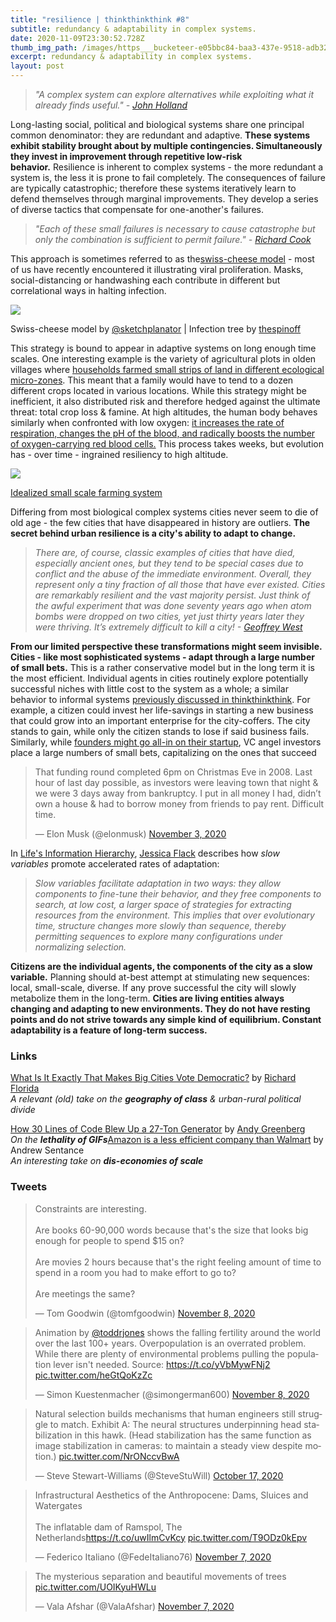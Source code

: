 ```yaml
---
title: "resilience | thinkthinkthink #8"
subtitle: redundancy & adaptability in complex systems.
date: 2020-11-09T23:30:52.728Z
thumb_img_path: /images/https___bucketeer-e05bbc84-baa3-437e-9518-adb32be77984.s3.amazonaws.com_public_images_3271f2aa-f8a2-4dea-a282-7a2381abed15_912x613.png
excerpt: redundancy & adaptability in complex systems.
layout: post
---
```

<!--StartFragment-->

> *"A complex system can explore alternatives while exploiting what it already finds useful." - [John Holland](https://www.goodreads.com/en/book/show/21068359)*

Long-lasting social, political and biological systems share one principal common denominator: they are redundant and adaptive. **These systems exhibit stability brought about by multiple contingencies. Simultaneously they invest in improvement through repetitive low-risk behavior.** Resilience is inherent to complex systems - the more redundant a system is, the less it is prone to fail completely. The consequences of failure are typically catastrophic; therefore these systems iteratively learn to defend themselves through marginal improvements. They develop a series of diverse tactics that compensate for one-another's failures.

> *"Each of these small failures is necessary to cause catastrophe but only the combination is sufficient to permit failure." - [Richard Cook](https://how.complexsystems.fail/)*

This approach is sometimes referred to as the[swiss-cheese model](https://royalsocietypublishing.org/doi/10.1098/rstb.1990.0090) - most of us have recently encountered it illustrating viral proliferation. Masks, social-distancing or handwashing each contribute in different but correlational ways in halting infection.

[![](https://cdn.substack.com/image/fetch/w_1456,c_limit,f_auto,q_auto:good,fl_progressive:steep/https%3A%2F%2Fbucketeer-e05bbc84-baa3-437e-9518-adb32be77984.s3.amazonaws.com%2Fpublic%2Fimages%2F5d00f6b1-d708-4daa-ae70-b7acd43553ff_1077x313.png)](https://cdn.substack.com/image/fetch/f_auto,q_auto:good,fl_progressive:steep/https%3A%2F%2Fbucketeer-e05bbc84-baa3-437e-9518-adb32be77984.s3.amazonaws.com%2Fpublic%2Fimages%2F5d00f6b1-d708-4daa-ae70-b7acd43553ff_1077x313.png)

Swiss-cheese model by [@sketchplanator](https://twitter.com/sketchplanator/status/1312728941631803393) | Infection tree by [thespinoff](https://thespinoff.co.nz/politics/22-03-2020/siouxsie-wiles-toby-morris-what-does-level-two-mean-and-why-does-it-matter)

This strategy is bound to appear in adaptive systems on long enough time scales. One interesting example is the variety of agricultural plots in olden villages where [households farmed small strips of land in different ecological micro-zones](https://books.google.al/books?id=CA7UDwAAQBAJ&pg=PA39&lpg=PA39&dq=The+complex+welter+of+strips+was+designed+to+ensure+that+each+village+household+received+a+strip+of+land+in+every+ecological+zone.&source=bl&ots=Nrhp0fCvOm&sig=ACfU3U2jarkcNHasXVaVosMEN8cZqSmexw&hl=en&sa=X&ved=2ahUKEwiFyYyXufbsAhVb5eAKHRgUCpEQ6AEwAXoECAMQAg#v=onepage&q=The%20complex%20welter%20of%20strips%20was%20designed%20to%20ensure%20that%20each%20village%20household%20received%20a%20strip%20of%20land%20in%20every%20ecological%20zone.&f=false). This meant that a family would have to tend to a dozen different crops located in various locations. While this strategy might be inefficient, it also distributed risk and therefore hedged against the ultimate threat: total crop loss & famine. At high altitudes, the human body behaves similarly when confronted with low oxygen: [it increases the rate of respiration, changes the pH of the blood, and radically boosts the number of oxygen-carrying red blood cells.](https://www.goodreads.com/book/show/1898.Into_Thin_Air) This process takes weeks, but evolution has - over time - ingrained resiliency to high altitude.

[![](https://cdn.substack.com/image/fetch/w_1456,c_limit,f_auto,q_auto:good,fl_progressive:steep/https%3A%2F%2Fbucketeer-e05bbc84-baa3-437e-9518-adb32be77984.s3.amazonaws.com%2Fpublic%2Fimages%2F3271f2aa-f8a2-4dea-a282-7a2381abed15_912x613.png)](https://cdn.substack.com/image/fetch/f_auto,q_auto:good,fl_progressive:steep/https%3A%2F%2Fbucketeer-e05bbc84-baa3-437e-9518-adb32be77984.s3.amazonaws.com%2Fpublic%2Fimages%2F3271f2aa-f8a2-4dea-a282-7a2381abed15_912x613.png)

[Idealized small scale farming system](https://www.sciencedirect.com/science/article/pii/B9780444527394500206)

Differing from most biological complex systems cities never seem to die of old age - the few cities that have disappeared in history are outliers. **The secret behind urban resilience is a city's ability to adapt to change.**

> *There are, of course, classic examples of cities that have died, especially ancient ones, but they tend to be special cases due to conflict and the abuse of the immediate environment. Overall, they represent only a tiny fraction of all those that have ever existed. Cities are remarkably resilient and the vast majority persist. Just think of the awful experiment that was done seventy years ago when atom bombs were dropped on two cities, yet just thirty years later they were thriving. It’s extremely difficult to kill a city! - [Geoffrey West](https://www.goodreads.com/book/show/31670196-scale)*

**From our limited perspective these transformations might seem invisible. Cities - like most sophisticated systems - adapt through a large number of small bets.** This is a rather conservative model but in the long term it is the most efficient. Individual agents in cities routinely explore potentially successful niches with little cost to the system as a whole; a similar behavior to informal systems [previously discussed in thinkthinkthink](https://thinkthinkthink.substack.com/p/the-informal-sublime-thinkthinkthink). For example, a citizen could invest her life-savings in starting a new business that could grow into an important enterprise for the city-coffers. The city stands to gain, while only the citizen stands to lose if said business fails. Similarly, while [founders might go all-in on their startup](https://twitter.com/elonmusk/status/1323637665829396480?s=20), VC angel investors place a large numbers of small bets, capitalizing on the ones that succeed

<!--StartFragment-->

<blockquote class="twitter-tweet" data-conversation="none"><p lang="en" dir="ltr">That funding round completed 6pm on Christmas Eve in 2008. Last hour of last day possible, as investors were leaving town that night &amp; we were 3 days away from bankruptcy. I put in all money I had, didn’t own a house &amp; had to borrow money from friends to pay rent. Difficult time.</p>&mdash; Elon Musk (@elonmusk) <a href="https://twitter.com/elonmusk/status/1323637665829396480?ref_src=twsrc%5Etfw">November 3, 2020</a></blockquote> <script async src="https://platform.twitter.com/widgets.js" charset="utf-8"></script>

<!--EndFragment-->

In [Life's Information Hierarchy](https://sfi-edu.s3.amazonaws.com/sfi-edu/production/uploads/resource_link_files/SFIB_2014_Flack_dc9359.pdf), [Jessica Flack](https://twitter.com/C4COMPUTATION) describes how *slow variables* promote accelerated rates of adaptation:

> *Slow variables facilitate adaptation in two ways: they allow components to fine-tune their behavior, and they free components to search, at low cost, a larger space of strategies for extracting resources from the environment. This implies that over evolutionary time, structure changes more slowly than sequence, thereby permitting sequences to explore many configurations under normalizing selection.*

**Citizens are the individual agents, the components of the city as a slow variable.** Planning should at-best attempt at stimulating new sequences: local, small-scale, diverse. If any prove successful the city will slowly metabolize them in the long-term. **Cities are living entities always changing and adapting to new environments. They do not have resting points and do not strive towards any simple kind of equilibrium. Constant adaptability is a feature of long-term success.**

### Links

[What Is It Exactly That Makes Big Cities Vote Democratic?](https://www.bloomberg.com/news/articles/2013-02-19/what-is-it-exactly-that-makes-big-cities-vote-democratic) by [Richard Florida](https://twitter.com/Richard_Florida)\
*A relevant (old) take on the **geography of class** & urban-rural political divide*

[How 30 Lines of Code Blew Up a 27-Ton Generator](https://www.wired.com/story/how-30-lines-of-code-blew-up-27-ton-generator/) by [Andy Greenberg](https://twitter.com/a_greenberg)\
*On the **lethality of GIFs***[Amazon is a less efficient company than Walmart](https://www.glistatigenerali.com/borsa/amazon-is-a-less-efficient-company-than-wal-mart/) by Andrew Sentance\
*An interesting take on **dis-economies of scale***

### Tweets

<!--EndFragment--><!--StartFragment-->

<blockquote class="twitter-tweet"><p lang="en" dir="ltr">Constraints are interesting.<br><br>Are books 60-90,000 words because that&#39;s the size that looks big enough for people to spend $15 on?<br><br>Are movies 2 hours because that&#39;s the right feeling amount of time to spend in a room you had to make effort to go to?<br><br>Are meetings the same?</p>&mdash; Tom Goodwin (@tomfgoodwin) <a href="https://twitter.com/tomfgoodwin/status/1325481740773822470?ref_src=twsrc%5Etfw">November 8, 2020</a></blockquote> <script async src="https://platform.twitter.com/widgets.js" charset="utf-8"></script>

<!--EndFragment--><!--StartFragment-->

<blockquote class="twitter-tweet"><p lang="en" dir="ltr">Animation by <a href="https://twitter.com/toddrjones?ref_src=twsrc%5Etfw">@toddrjones</a> shows the falling fertility around the world over the last 100+ years. Overpopulation is an overrated problem. While there are plenty of environmental problems pulling the population lever isn&#39;t needed. Source: <a href="https://t.co/yVbMywFNj2">https://t.co/yVbMywFNj2</a> <a href="https://t.co/heGtQoKzZc">pic.twitter.com/heGtQoKzZc</a></p>&mdash; Simon Kuestenmacher (@simongerman600) <a href="https://twitter.com/simongerman600/status/1325476202686132225?ref_src=twsrc%5Etfw">November 8, 2020</a></blockquote> <script async src="https://platform.twitter.com/widgets.js" charset="utf-8"></script>

<!--EndFragment--><!--StartFragment-->

<blockquote class="twitter-tweet"><p lang="en" dir="ltr">Natural selection builds mechanisms that human engineers still struggle to match. Exhibit A: The neural structures underpinning head stabilization in this hawk. (Head stabilization has the same function as image stabilization in cameras: to maintain a steady view despite motion.) <a href="https://t.co/NrONccvBwA">pic.twitter.com/NrONccvBwA</a></p>&mdash; Steve Stewart-Williams (@SteveStuWill) <a href="https://twitter.com/SteveStuWill/status/1317574890610778112?ref_src=twsrc%5Etfw">October 17, 2020</a></blockquote> <script async src="https://platform.twitter.com/widgets.js" charset="utf-8"></script>

<!--EndFragment--><!--StartFragment-->

<blockquote class="twitter-tweet"><p lang="en" dir="ltr">Infrastructural Aesthetics of the Anthropocene: Dams, Sluices and Watergates<br><br>The inflatable dam of Ramspol, The Netherlands<a href="https://t.co/uwIlmCvKcy">https://t.co/uwIlmCvKcy</a> <a href="https://t.co/T9ODz0kEpv">pic.twitter.com/T9ODz0kEpv</a></p>&mdash; Federico Italiano (@FedeItaliano76) <a href="https://twitter.com/FedeItaliano76/status/1325047935197995008?ref_src=twsrc%5Etfw">November 7, 2020</a></blockquote> <script async src="https://platform.twitter.com/widgets.js" charset="utf-8"></script>

<!--EndFragment--><!--StartFragment-->

<blockquote class="twitter-tweet"><p lang="en" dir="ltr">The mysterious separation and beautiful movements of trees <a href="https://t.co/UOIKyuHWLu">pic.twitter.com/UOIKyuHWLu</a></p>&mdash; Vala Afshar (@ValaAfshar) <a href="https://twitter.com/ValaAfshar/status/1324877901779628037?ref_src=twsrc%5Etfw">November 7, 2020</a></blockquote> <script async src="https://platform.twitter.com/widgets.js" charset="utf-8"></script>

<!--EndFragment-->